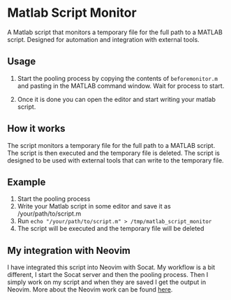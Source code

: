 # Matlab Script Monitor
A Matlab script that monitors a temporary file for the full path to a MATLAB script. Designed for automation and integration with external tools.

## Usage
1. Start the pooling process by copying the contents of `beforemonitor.m` and pasting
in the MATLAB command window. Wait for process to start.

2. Once it is done you can open the editor and start writing your matlab script.

## How it works
The script monitors a temporary file for the full path to a MATLAB script. The
script is then executed and the temporary file is deleted. The script is
designed to be used with external tools that can write to the temporary file.

## Example
1. Start the pooling process
2. Write your Matlab script in some editor and save it as /your/path/to/script.m
3. Run `echo "/your/path/to/script.m" > /tmp/matlab_script_monitor`
4. The script will be executed and the temporary file will be deleted

## My integration with Neovim
I have integrated this script into Neovim with Socat.
My workflow is a bit different, I start the Socat server and then the pooling process.
Then I simply work on my script and when they are saved I get the output in Neovim.
More about the Neovim work can be found [here](https://github.com/HiMyNameIsGarch/dotfiles/blob/main/.config/nvim/lua/modules/nvim_socket_listener.lua).
